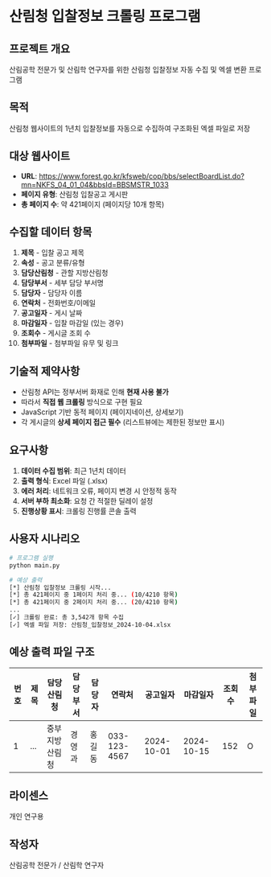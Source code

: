 # 산림청 입찰정보 크롤링 프로그램

## 프로젝트 개요
산림공학 전문가 및 산림학 연구자를 위한 산림청 입찰정보 자동 수집 및 엑셀 변환 프로그램

## 목적
산림청 웹사이트의 1년치 입찰정보를 자동으로 수집하여 구조화된 엑셀 파일로 저장

## 대상 웹사이트
- **URL**: https://www.forest.go.kr/kfsweb/cop/bbs/selectBoardList.do?mn=NKFS_04_01_04&bbsId=BBSMSTR_1033
- **페이지 유형**: 산림청 입찰공고 게시판
- **총 페이지 수**: 약 421페이지 (페이지당 10개 항목)

## 수집할 데이터 항목
1. **제목** - 입찰 공고 제목
2. **속성** - 공고 분류/유형
3. **담당산림청** - 관할 지방산림청
4. **담당부서** - 세부 담당 부서명
5. **담당자** - 담당자 이름
6. **연락처** - 전화번호/이메일
7. **공고일자** - 게시 날짜
8. **마감일자** - 입찰 마감일 (있는 경우)
9. **조회수** - 게시글 조회 수
10. **첨부파일** - 첨부파일 유무 및 링크

## 기술적 제약사항
- 산림청 API는 정부서버 화재로 인해 **현재 사용 불가**
- 따라서 **직접 웹 크롤링** 방식으로 구현 필요
- JavaScript 기반 동적 페이지 (페이지네이션, 상세보기)
- 각 게시글의 **상세 페이지 접근 필수** (리스트뷰에는 제한된 정보만 표시)

## 요구사항
1. **데이터 수집 범위**: 최근 1년치 데이터
2. **출력 형식**: Excel 파일 (.xlsx)
3. **에러 처리**: 네트워크 오류, 페이지 변경 시 안정적 동작
4. **서버 부하 최소화**: 요청 간 적절한 딜레이 설정
5. **진행상황 표시**: 크롤링 진행률 콘솔 출력

## 사용자 시나리오
```bash
# 프로그램 실행
python main.py

# 예상 출력
[*] 산림청 입찰정보 크롤링 시작...
[*] 총 421페이지 중 1페이지 처리 중... (10/4210 항목)
[*] 총 421페이지 중 2페이지 처리 중... (20/4210 항목)
...
[✓] 크롤링 완료: 총 3,542개 항목 수집
[✓] 엑셀 파일 저장: 산림청_입찰정보_2024-10-04.xlsx
```

## 예상 출력 파일 구조
| 번호 | 제목 | 담당산림청 | 담당부서 | 담당자 | 연락처 | 공고일자 | 마감일자 | 조회수 | 첨부파일 |
|------|------|------------|----------|--------|--------|----------|----------|--------|----------|
| 1    | ... | 중부지방산림청 | 경영과 | 홍길동 | 033-123-4567 | 2024-10-01 | 2024-10-15 | 152 | O |

## 라이센스
개인 연구용

## 작성자
산림공학 전문가 / 산림학 연구자
